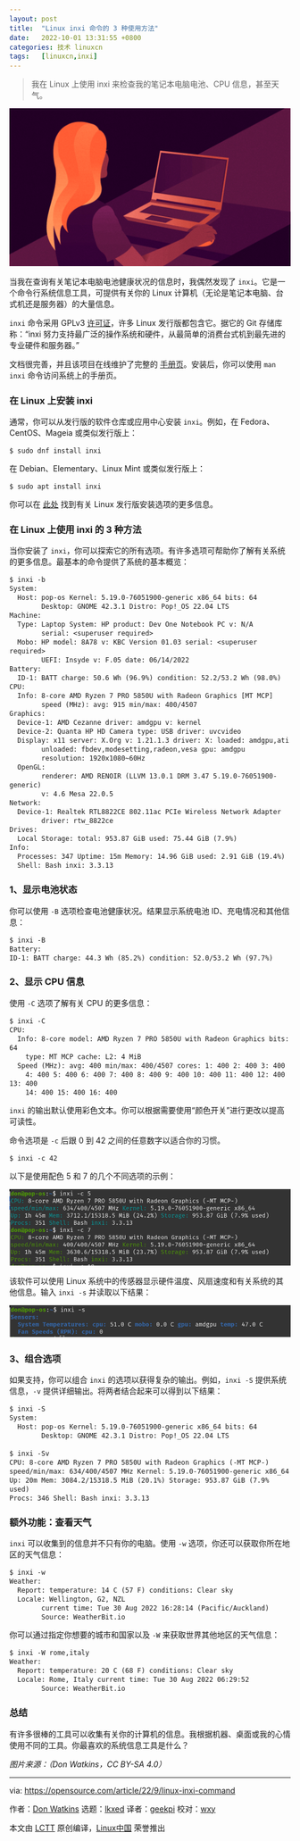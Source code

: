 ```yaml
---
layout: post
title:	"Linux inxi 命令的 3 种使用方法"
date:	2022-10-01 13:31:55 +0800 
categories:	技术 linuxcn 
tags:	[linuxcn,inxi]
---
```




> 
> 我在 Linux 上使用 inxi 来检查我的笔记本电脑电池、CPU 信息，甚至天气。
> 
> 
> 


![Coding on a computer](/Asserts/Images/album/202210/01/133155q6i2xx2f2emn23f3.png)


当我在查询有关笔记本电脑电池健康状况的信息时，我偶然发现了 `inxi`。它是一个命令行系统信息工具，可提供有关你的 Linux 计算机（无论是笔记本电脑、台式机还是服务器）的大量信息。


`inxi` 命令采用 GPLv3 [许可证](https://github.com/smxi/inxi/blob/master/LICENSE.txt)，许多 Linux 发行版都包含它。据它的 Git 存储库称：“inxi 努力支持最广泛的操作系统和硬件，从最简单的消费台式机到最先进的专业硬件和服务器。”


文档很完善，并且该项目在线维护了完整的 [手册页](https://smxi.org/docs/inxi-man.htm)。安装后，你可以使用 `man inxi` 命令访问系统上的手册页。


### 在 Linux 上安装 inxi


通常，你可以从发行版的软件仓库或应用中心安装 `inxi`。例如，在 Fedora、CentOS、Mageia 或类似发行版上：



```
$ sudo dnf install inxi

```

在 Debian、Elementary、Linux Mint 或类似发行版上：



```
$ sudo apt install inxi

```

你可以在 [此处](https://smxi.org/docs/inxi-installation.htm#inxi-repo-install) 找到有关 Linux 发行版安装选项的更多信息。


### 在 Linux 上使用 inxi 的 3 种方法


当你安装了 `inxi`，你可以探索它的所有选项。有许多选项可帮助你了解有关系统的更多信息。最基本的命令提供了系统的基本概览：



```
$ inxi -b
System:
  Host: pop-os Kernel: 5.19.0-76051900-generic x86_64 bits: 64
        Desktop: GNOME 42.3.1 Distro: Pop!_OS 22.04 LTS
Machine:
  Type: Laptop System: HP product: Dev One Notebook PC v: N/A
        serial: <superuser required>
  Mobo: HP model: 8A78 v: KBC Version 01.03 serial: <superuser required>
        UEFI: Insyde v: F.05 date: 06/14/2022
Battery:
  ID-1: BATT charge: 50.6 Wh (96.9%) condition: 52.2/53.2 Wh (98.0%)
CPU:
  Info: 8-core AMD Ryzen 7 PRO 5850U with Radeon Graphics [MT MCP]
        speed (MHz): avg: 915 min/max: 400/4507
Graphics:
  Device-1: AMD Cezanne driver: amdgpu v: kernel
  Device-2: Quanta HP HD Camera type: USB driver: uvcvideo
  Display: x11 server: X.Org v: 1.21.1.3 driver: X: loaded: amdgpu,ati
        unloaded: fbdev,modesetting,radeon,vesa gpu: amdgpu
        resolution: 1920x1080~60Hz
  OpenGL:
        renderer: AMD RENOIR (LLVM 13.0.1 DRM 3.47 5.19.0-76051900-generic)
        v: 4.6 Mesa 22.0.5
Network:
  Device-1: Realtek RTL8822CE 802.11ac PCIe Wireless Network Adapter
        driver: rtw_8822ce
Drives:
  Local Storage: total: 953.87 GiB used: 75.44 GiB (7.9%)
Info:
  Processes: 347 Uptime: 15m Memory: 14.96 GiB used: 2.91 GiB (19.4%)
  Shell: Bash inxi: 3.3.13

```

### 1、显示电池状态


你可以使用 `-B` 选项检查电池健康状况。结果显示系统电池 ID、充电情况和其他信息：



```
$ inxi -B
Battery:
ID-1: BATT charge: 44.3 Wh (85.2%) condition: 52.0/53.2 Wh (97.7%)

```

### 2、显示 CPU 信息


使用 `-C` 选项了解有关 CPU 的更多信息：



```
$ inxi -C
CPU:
  Info: 8-core model: AMD Ryzen 7 PRO 5850U with Radeon Graphics bits: 64
	type: MT MCP cache: L2: 4 MiB
  Speed (MHz): avg: 400 min/max: 400/4507 cores: 1: 400 2: 400 3: 400
	4: 400 5: 400 6: 400 7: 400 8: 400 9: 400 10: 400 11: 400 12: 400 13: 400
	14: 400 15: 400 16: 400

```

`inxi` 的输出默认使用彩色文本。你可以根据需要使用“颜色开关”进行更改以提高可读性。


命令选项是 `-c` 后跟 0 到 42 之间的任意数字以适合你的习惯。



```
$ inxi -c 42

```

以下是使用配色 5 和 7 的几个不同选项的示例：


![inxi -c 5 command](/Asserts/Images/album/202210/01/133156g1epabacmfaqtv8b.png)


该软件可以使用 Linux 系统中的传感器显示硬件温度、风扇速度和有关系统的其他信息。输入 `inxi -s` 并读取以下结果：


![inxi -s](/Asserts/Images/album/202210/01/133156cljoyacffw1poyh3.png)


### 3、组合选项


如果支持，你可以组合 `inxi` 的选项以获得复杂的输出。例如，`inxi -S` 提供系统信息，`-v` 提供详细输出。将两者结合起来可以得到以下结果：



```
$ inxi -S
System:
  Host: pop-os Kernel: 5.19.0-76051900-generic x86_64 bits: 64
        Desktop: GNOME 42.3.1 Distro: Pop!_OS 22.04 LTS

$ inxi -Sv
CPU: 8-core AMD Ryzen 7 PRO 5850U with Radeon Graphics (-MT MCP-)
speed/min/max: 634/400/4507 MHz Kernel: 5.19.0-76051900-generic x86_64
Up: 20m Mem: 3084.2/15318.5 MiB (20.1%) Storage: 953.87 GiB (7.9% used)
Procs: 346 Shell: Bash inxi: 3.3.13

```

### 额外功能：查看天气


`inxi` 可以收集到的信息并不只有你的电脑。使用 `-w` 选项，你还可以获取你所在地区的天气信息：



```
$ inxi -w
Weather:
  Report: temperature: 14 C (57 F) conditions: Clear sky
  Locale: Wellington, G2, NZL
        current time: Tue 30 Aug 2022 16:28:14 (Pacific/Auckland)
        Source: WeatherBit.io

```

你可以通过指定你想要的城市和国家以及 `-W` 来获取世界其他地区的天气信息：



```
$ inxi -W rome,italy
Weather:
  Report: temperature: 20 C (68 F) conditions: Clear sky
  Locale: Rome, Italy current time: Tue 30 Aug 2022 06:29:52
        Source: WeatherBit.io

```

### 总结


有许多很棒的工具可以收集有关你的计算机的信息。我根据机器、桌面或我的心情使用不同的工具。你最喜欢的系统信息工具是什么？


*图片来源：（Don Watkins，CC BY-SA 4.0）*




---


via: <https://opensource.com/article/22/9/linux-inxi-command>


作者：[Don Watkins](https://opensource.com/users/don-watkins) 选题：[lkxed](https://github.com/lkxed) 译者：[geekpi](https://github.com/geekpi) 校对：[wxy](https://github.com/wxy)


本文由 [LCTT](https://github.com/LCTT/TranslateProject) 原创编译，[Linux中国](https://linux.cn/) 荣誉推出
